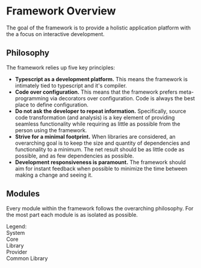 Framework Overview
====

The goal of the framework is to provide a holistic application platform with the a focus on interactive development.

## Philosophy
The framework relies up five key principles:
* **Typescript as a development platform.**  This means the framework is intimately tied
  to typescript and it's compiler.
* **Code over configuration.**  This means that the framework prefers meta-programming via decorators
 over configuration.  Code is always the best place to define configuration.
* **Do not ask the developer to repeat information.**  Specifically, source code transformation (and analysis) is a key element of providing seamless functionality while requiring as little as possible from the person using the framework.
* **Strive for a minimal footprint.**  When libraries are considered, an overarching goal is to
  keep the size and quantity of dependencies and functionality to a minimum.  The net result
  should be as little code as possible, and as few dependencies as possible.
* **Development responsiveness is paramount.**  The framework should
  aim for instant feedback when possible to minimize the time between making a change and
  seeing it.


## Modules
Every module within the framework follows the overarching philosophy.  For the most part each
module is as isolated as possible.  

<div class="legend">
  <div>Legend:</div>
  <div class="system">System</div>
  <div class="core">Core</div>
  <div class="lib">Library</div>
  <div class="provider">Provider</div>
  <div class="common-lib">Common Library</div>
</div>

<div class="modules">
  <a [class]="page.path" *ngFor="let page of pages" [routerLink]="'/docs/' + page.path" ><span [innerHTML]="page.title.replace('-', ' ')"></span></a>
</div>

